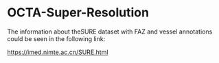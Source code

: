 # OCTA-Super-Resolution

The information about theSURE dataset with FAZ and vessel annotations could be seen in the following link:

https://imed.nimte.ac.cn/SURE.html
